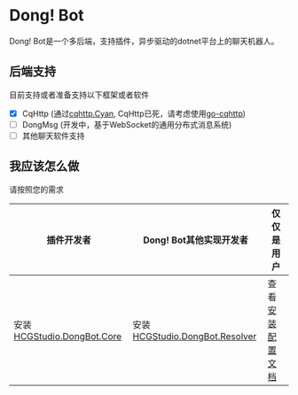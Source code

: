 # Dong! Bot

Dong! Bot是一个多后端，支持插件，异步驱动的dotnet平台上的聊天机器人。

## 后端支持

目前支持或者准备支持以下框架或者软件

- [x] CqHttp (通过[cqhttp.Cyan](https://github.com/frank-bots/cqhttp.Cyan), CqHttp已死，请考虑使用[go-cqhttp](https://github.com/Mrs4s/go-cqhttp))
- [ ] DongMsg (开发中，基于WebSocket的通用分布式消息系统)
- [ ] 其他聊天软件支持

## 我应该怎么做

请按照您的需求

| 插件开发者                                                   | Dong! Bot其他实现开发者                                      | 仅仅是用户                                                   |
| ------------------------------------------------------------ | ------------------------------------------------------------ | ------------------------------------------------------------ |
| 安装[HCGStudio.DongBot.Core](https://www.nuget.org/packages/HCGStudio.DongBot.Core/) | 安装[HCGStudio.DongBot.Resolver](https://www.nuget.org/packages/HCGStudio.DongBot.Resolver/) | 查看[安装配置文档](https://hcgstudio.tech/articles/InstallationGuide.html) |

